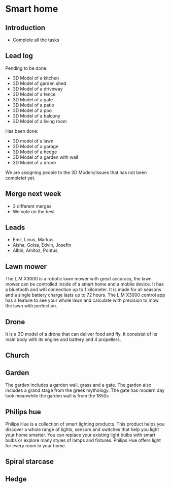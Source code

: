 
# Smart home

## Introduction

+ Complete all the tasks 

## Lead log
Pending to be done:
+  3D Model of a kitchen
+  3D Model of garden shed
+  3D Model of a driveway
+  3D Model of a fence
+  3D Model of a gate
+  3D Model of a patio
+  3D Model of a poo
+  3D Model of a balcony
+  3D Model of a living room

Has been done:
+ 3D model of a lawn
+ 3D Model of a garage
+ 3D Model of a hedge
+ 3D Model of a garden with wall
+ 3D Model of a drone

We are assigning people to the 3D Models/Issues that has not been completet yet.

## Merge next week
+ 3 different merges
+ We vote on the best

## Leads
+ Emil, Linus, Markus
+ Aisha, Golsa, Edvin, Josefin
+ Albin, Amitoz, Pontus, 
## Lawn mower
The L.M X3000 is a robotic lawn mower with great accuracy, the lawn mower can be controlled inside of a smart home and a mobile device. It has a bluetooth and wifi connection up to 1 kilometer. It is made for all seasons and a single battery charge lasts up to 72 hours. The L.M X3000 control app has a feature to see your whole lawn and calculate with precision to mow the lawn with perfection.
## Drone
It is a 3D model of a drone that can deliver food and fly. It consistst of its main body with its engine and battery and 4 propellers. 
## Church
## Garden
The garden includes a garden wall, grass and a gate. The garden also includes a grand stage from the greek mythology. The gate has modern day look meanwhile the garden wall is from the 1850s
## Philips hue
Philips Hue is a collection of smart lighting products. This product helps you discover a whole range of lights, sensors and switches that help you light your home smarter. You can replace your existing light bulbs with smart bulbs or explore many styles of lamps and fixtures. Philips Hue offers light for every room in your home.
## Spiral starcase
## Hedge


